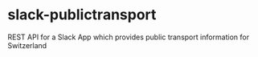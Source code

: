 # slack-publictransport
REST API for a Slack App which provides public transport information for Switzerland
